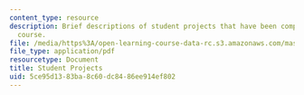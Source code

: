 ```yaml
---
content_type: resource
description: Brief descriptions of student projects that have been completed for the
  course.
file: /media/https%3A/open-learning-course-data-rc.s3.amazonaws.com/mas-963-out-of-context-a-course-on-computer-systems-that-adapt-to-and-learn-from-context-fall-2001/5ce95d1383ba8c60dc8486ee914ef802_projects.pdf
file_type: application/pdf
resourcetype: Document
title: Student Projects
uid: 5ce95d13-83ba-8c60-dc84-86ee914ef802
---
```

